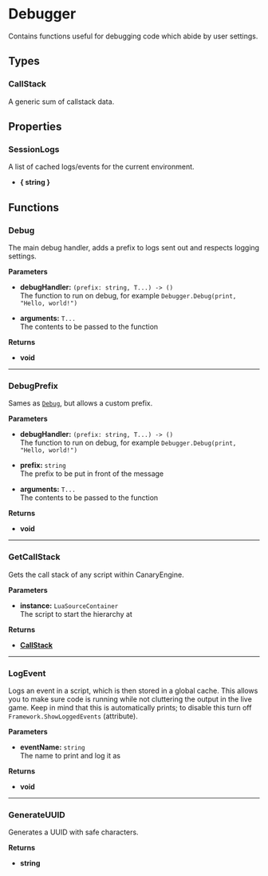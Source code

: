 # Debugger

Contains functions useful for debugging code which abide by user settings.

## Types

### CallStack <Badge type="tip" text="private" />

A generic sum of callstack data.

## Properties

### SessionLogs

A list of cached logs/events for the current environment.

* **{ string }**

## Functions

### Debug

The main debug handler, adds a prefix to logs sent out and respects logging settings.

**Parameters**

* **debugHandler:** `(prefix: string, T...) -> ()`\
The function to run on debug, for example `Debugger.Debug(print, "Hello, world!")`

* **arguments:** `T...`\
The contents to be passed to the function

**Returns**

* **void**

---

### DebugPrefix

Sames as [`Debug`](#debug), but allows a custom prefix.

**Parameters**

* **debugHandler:** `(prefix: string, T...) -> ()`\
The function to run on debug, for example `Debugger.Debug(print, "Hello, world!")`

* **prefix:** `string`\
The prefix to be put in front of the message

* **arguments:** `T...`\
The contents to be passed to the function

**Returns**

* **void**

---

### GetCallStack

Gets the call stack of any script within CanaryEngine.

**Parameters**

* **instance:** `LuaSourceContainer`\
The script to start the hierarchy at

**Returns**

* **[CallStack](#callstack)**

---

### LogEvent

Logs an event in a script, which is then stored in a global cache. This allows you to make sure code is running while not cluttering the output in the live game. Keep in mind that this is automatically prints; to disable this turn off `Framework.ShowLoggedEvents` (attribute).

**Parameters**

* **eventName:** `string`\
The name to print and log it as

**Returns**

* **void**

---

### GenerateUUID

Generates a UUID with safe characters.

**Returns**

* **string**